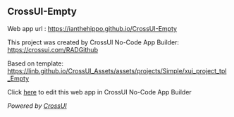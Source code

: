 ## CrossUI-Empty
Web app url : https://ianthehippo.github.io/CrossUI-Empty

This project was created by CrossUI No-Code App Builder: https://crossui.com/RADGithub

Based on template: https://linb.github.io/CrossUI_Assets/assets/projects/Simple/xui_project_tpl_Empty

Click [here](https://crossui.com/RADGithub/#!from=github&owner=ianthehippo&repo=CrossUI-Empty) to edit this web app in CrossUI No-Code App Builder

<i>Powered by [CrossUI](https://crossui.com)</i>
